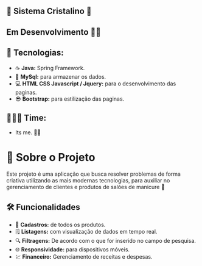 
## 💎 Sistema Cristalino 💎

## Em Desenvolvimento 🚀✨

## 🤖 Tecnologias:

- ☕ **Java:** Spring Framework.
- 🎲 **MySql:** para armazenar os dados.
- 💻 **HTML CSS Javascript / Jquery:** para o desenvolvimento das paginas.
- 😎 **Bootstrap:** para estilização das paginas.

## 👨🏾‍💻 Time: 

- Its me. 💪🏾

# 🎨 Sobre o Projeto

Este projeto é uma aplicação que busca resolver problemas de forma criativa utilizando as mais modernas tecnologias,
para auxiliar no gerenciamento de clientes e produtos de salões de manicure 🚀


## 🛠️ Funcionalidades

- 📝 **Cadastros:** de todos os produtos.
- 🗒️ **Listagens:** com visualização de dados em tempo real.
- 🔍 **Filtragens:** De acordo com o que for inserido no campo de pesquisa.
- 🌐 **Responsividade:** para dispositivos móveis.
- 💹 **Financeiro:** Gerenciamento de receitas e despesas.





      
